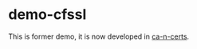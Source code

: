 # demo-cfssl

This is former demo, it is now developed in [ca-n-certs](https://github.com/PexMor/ca-n-certs).
